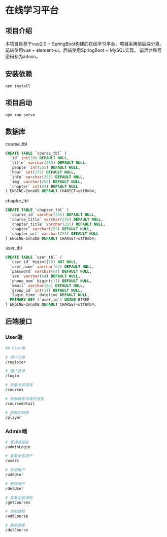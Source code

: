 # 在线学习平台

## 项目介绍

本项目是基于vue2.0 + SpringBoot构建的在线学习平台，项目采用前后端分离。前端使用vue + element-ui，后端使用SpringBoot + MySQL实现。
前后台账号密码都为admin。



## 安装依赖

```
npm install
```



## 项目启动

```
npm run serve
```

## 数据库

course_tbl

```sql
CREATE TABLE `course_tbl` (
  `id` int(30) DEFAULT NULL,
  `title` varchar(255) DEFAULT NULL,
  `people` int(255) DEFAULT NULL,
  `hour` int(255) DEFAULT NULL,
  `info` varchar(255) DEFAULT NULL,
  `img` varchar(255) DEFAULT NULL,
  `chapter` int(64) DEFAULT NULL
) ENGINE=InnoDB DEFAULT CHARSET=utf8mb4;
```



chapter_tbl

```sql
CREATE TABLE `chapter_tbl` (
  `course_id` varchar(255) DEFAULT NULL,
  `course_title` varchar(255) DEFAULT NULL,
  `chapter_title` varchar(255) DEFAULT NULL,
  `chapter` varchar(255) DEFAULT NULL,
  `chapter_url` varchar(255) DEFAULT NULL
) ENGINE=InnoDB DEFAULT CHARSET=utf8mb4;
```



user_tbl

```sql
CREATE TABLE `user_tbl` (
  `user_id` bigint(10) NOT NULL,
  `user_name` varchar(64) DEFAULT NULL,
  `password` varchar(64) DEFAULT NULL,
  `sex` varchar(64) DEFAULT NULL,
  `phone_num` bigint(11) DEFAULT NULL,
  `email` varchar(64) DEFAULT NULL,
  `group_id` int(11) DEFAULT NULL,
  `login_time` datetime DEFAULT NULL,
  PRIMARY KEY (`user_id`) USING BTREE
) ENGINE=InnoDB DEFAULT CHARSET=utf8mb4;
```



## 后端接口

### User端

```bash
## User端

# 用户注册
/register

# 用户登录
/login

# 获取全部课程
/courses

# 获取课程详情页信息
/coursedetail

# 获取视频数
/player


```

### Admin端

```bash
# 管理员登陆
/adminLogin

# 查看全部用户
/users

# 添加用户
/addUser

# 删除用户
/delUser

# 查看全部课程
/getCourses

# 添加课程
/addCourse

# 删除课程
/delCourse
```





